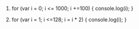 1. for (var i = 0; i <= 1000; i +=100) {
  console.log(i);
}

2. for (var i = 1; i <=128; i = i * 2) {
  console.log(i);
}
